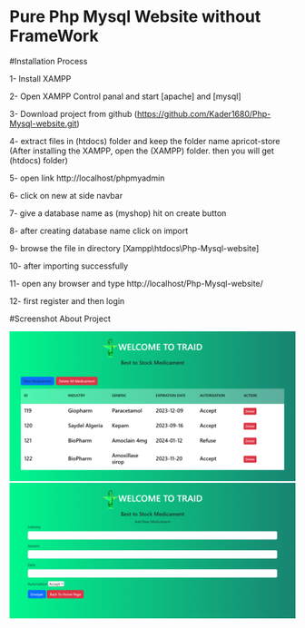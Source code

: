 # Pure Php Mysql Website without FrameWork
#Installation Process

1- Install XAMPP

2- Open XAMPP Control panal and start [apache] and [mysql]

3- Download project from github (https://github.com/Kader1680/Php-Mysql-website.git)

4- extract files in (htdocs) folder and keep the folder name apricot-store (After installing the XAMPP, open the (XAMPP) folder. then you will get (htdocs) folder)

5- open link http://localhost/phpmyadmin

6- click on new at side navbar

7- give a database name as (myshop) hit on create button

8- after creating database name click on import

9- browse the file in directory [Xampp\htdocs\Php-Mysql-website\]

10- after importing successfully

11- open any browser and type http://localhost/Php-Mysql-website/

12- first register and then login


#Screenshot About Project

<img src="./img/screencapture-localhost-Php-Mysql-website-2023-07-12-18_54_32.png"/>
<img src="./img/screencapture-localhost-Php-Mysql-website-create-php-2023-07-12-18_54_48.png"/>
<img src="./img/screencapture-localhost-Php-Mysql-website-deletal-php-2023-07-12-18_55_09.png/>


